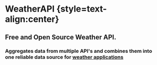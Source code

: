 # WeatherAPI {style=text-align:center}
## Free and Open Source Weather API. 
### Aggregates data from multiple API's and combines them into one reliable data source for [weather applications](https://github.com/TechBiscuits/WeatherApp)
